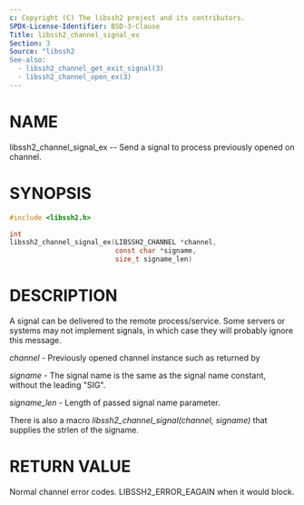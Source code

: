 ```yaml
---
c: Copyright (C) The libssh2 project and its contributors.
SPDX-License-Identifier: BSD-3-Clause
Title: libssh2_channel_signal_ex
Section: 3
Source: "libssh2
See-also:
  - libssh2_channel_get_exit_signal(3)
  - libssh2_channel_open_ex(3)
---
```


# NAME

libssh2_channel_signal_ex -- Send a signal to process previously opened on channel.

# SYNOPSIS

~~~c
#include <libssh2.h>

int
libssh2_channel_signal_ex(LIBSSH2_CHANNEL *channel,
                          const char *signame,
                          size_t signame_len)
~~~

# DESCRIPTION

A signal can be delivered to the remote process/service. Some servers or
systems may not implement signals, in which case they will probably ignore this
message.

*channel* - Previously opened channel instance such as returned by

*signame* - The signal name is the same as the signal name constant, without the leading "SIG".

*signame_len* - Length of passed signal name parameter.

There is also a macro *libssh2_channel_signal(channel, signame)* that supplies the strlen of the signame.

# RETURN VALUE

Normal channel error codes.
LIBSSH2_ERROR_EAGAIN when it would block.
